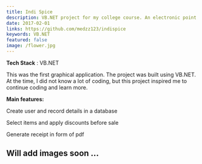 ```yaml
---
title: Indi Spice
description: VB.NET project for my college course. An electronic point of sale system for a restaurant.
date: 2017-02-01
links: https://github.com/medzz123/indispice
keywords: VB.NET
featured: false
image: /flower.jpg
---
```

**Tech Stack** : VB.NET

This was the first graphical application. The project was built using VB.NET. At the time, I did not know a lot of coding, but this project inspired me to continue coding and learn more.

**Main features:** 

Create user and record details in a database

Select items and apply discounts before sale

Generate receipt in form of pdf


## Will add images soon ...
